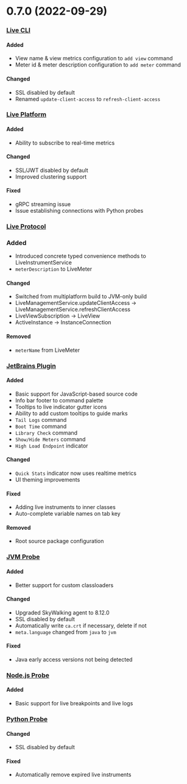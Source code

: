 # 0.7.0 (2022-09-29)

### [Live CLI](https://github.com/sourceplusplus/interface-cli)

#### Added
- View name & view metrics configuration to `add view` command
- Meter id & meter description configuration to `add meter` command

#### Changed
- SSL disabled by default
- Renamed `update-client-access` to `refresh-client-access`

### [Live Platform](https://github.com/sourceplusplus/sourceplusplus)

#### Added
- Ability to subscribe to real-time metrics

#### Changed
- SSL/JWT disabled by default
- Improved clustering support

#### Fixed
- gRPC streaming issue
- Issue establishing connections with Python probes

### [Live Protocol](https://github.com/sourceplusplus/protocol)

### Added
- Introduced concrete typed convenience methods to LiveInstrumentService
- `meterDescription` to LiveMeter

#### Changed
- Switched from multiplatform build to JVM-only build
- LiveManagementService.updateClientAccess -> LiveManagementService.refreshClientAccess
- LiveViewSubscription -> LiveView
- ActiveInstance -> InstanceConnection

#### Removed
- `meterName` from LiveMeter

### [JetBrains Plugin](https://github.com/sourceplusplus/interface-jetbrains)

#### Added
- Basic support for JavaScript-based source code
- Info bar footer to command palette
- Tooltips to live indicator gutter icons
- Ability to add custom tooltips to guide marks
- `Tail Logs` command
- `Boot Time` command
- `Library Check` command
- `Show/Hide Meters` command
- `High Load Endpoint` indicator

#### Changed
- `Quick Stats` indicator now uses realtime metrics
- UI theming improvements

#### Fixed
- Adding live instruments to inner classes
- Auto-complete variable names on tab key

#### Removed
- Root source package configuration

### [JVM Probe](https://github.com/sourceplusplus/probe-jvm)

#### Added
- Better support for custom classloaders

#### Changed
- Upgraded SkyWalking agent to 8.12.0
- SSL disabled by default
- Automatically write `ca.crt` if necessary, delete if not
- `meta.language` changed from `java` to `jvm`

#### Fixed
- Java early access versions not being detected

### [Node.js Probe](https://github.com/sourceplusplus/probe-nodejs)

#### Added
- Basic support for live breakpoints and live logs

### [Python Probe](https://github.com/sourceplusplus/probe-python)

#### Changed
- SSL disabled by default

#### Fixed
- Automatically remove expired live instruments
